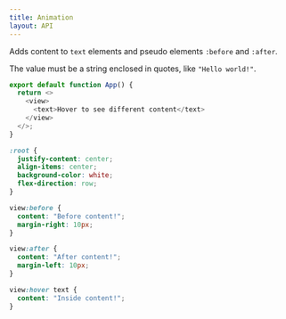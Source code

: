 ```yaml
---
title: Animation
layout: API
---
```


Adds content to `text` elements and pseudo elements `:before` and `:after`.

The value must be a string enclosed in quotes, like `"Hello world!"`.

<Sandpack>

```js
export default function App() {
  return <>
    <view>
      <text>Hover to see different content</text>
    </view>
  </>;
}
```

```css active
:root {
  justify-content: center;
  align-items: center;
  background-color: white;
  flex-direction: row;
}

view:before {
  content: "Before content!";
  margin-right: 10px;
}

view:after {
  content: "After content!";
  margin-left: 10px;
}

view:hover text {
  content: "Inside content!";
}
```

</Sandpack>
